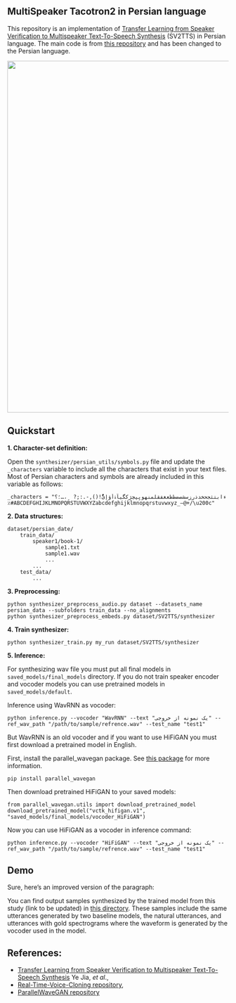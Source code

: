 ## MultiSpeaker Tacotron2 in Persian language
This repository is an implementation of [Transfer Learning from Speaker Verification to
Multispeaker Text-To-Speech Synthesis](https://arxiv.org/pdf/1806.04558.pdf) (SV2TTS) in Persian language. The main code is from [this repository](https://github.com/CorentinJ/Real-Time-Voice-Cloning/tree/master) and has been changed to the Persian language.

<img src="https://github.com/majidAdibian77/persian-SV2TTS/blob/master/results/model.JPG" width="800"> 

## Quickstart
**1. Character-set definition:**

Open the `synthesizer/persian_utils/symbols.py` file and update the `_characters` variable to include all the characters that exist in your text files. Most of Persian characters and symbols are already included in this variable as follows:
```
_characters = "ءابتثجحخدذرزسشصضطظعغفقلمنهويِپچژکگیآۀأؤإئًَُّ!(),-.:;?  ̠،…؛؟‌٪#ABCDEFGHIJKLMNOPQRSTUVWXYZabcdefghijklmnopqrstuvwxyz_–@+/\u200c"
```

**2. Data structures:**
```
dataset/persian_date/
    train_data/
        speaker1/book-1/
            sample1.txt
            sample1.wav
            ...
        ...
    test_data/
        ...
```

**3. Preprocessing:**
```
python synthesizer_preprocess_audio.py dataset --datasets_name persian_data --subfolders train_data --no_alignments
python synthesizer_preprocess_embeds.py dataset/SV2TTS/synthesizer
```

**4. Train synthesizer:**
```
python synthesizer_train.py my_run dataset/SV2TTS/synthesizer
```

**5. Inference:**

For synthesizing wav file you must put all final models in `saved_models/final_models` directory.
If you do not train speaker encoder and vocoder models you can use pretrained models in `saved_models/default`.

Inference using WavRNN as vocoder:
```
python inference.py --vocoder "WavRNN" --text "یک نمونه از خروجی" --ref_wav_path "/path/to/sample/refrence.wav" --test_name "test1"
```
But WavRNN is an old vocoder and if you want to use HiFiGAN you must first download a pretrained model in English.

First, install the parallel_wavegan package. See [this package](https://github.com/kan-bayashi/ParallelWaveGAN) for more information.
```
pip install parallel_wavegan
```
Then download pretrained HiFiGAN to your saved models:
```
from parallel_wavegan.utils import download_pretrained_model
download_pretrained_model("vctk_hifigan.v1", "saved_models/final_models/vocoder_HiFiGAN")
```
Now you can use HiFiGAN as a vocoder in inference command:
```
python inference.py --vocoder "HiFiGAN" --text "یک نمونه از خروجی" --ref_wav_path "/path/to/sample/refrence.wav" --test_name "test1"
```
## Demo
Sure, here’s an improved version of the paragraph:

You can find output samples synthesized by the trained model from this study (link to be updated) in [this directory](https://github.com/majidAdibian77/persian-SV2TTS/tree/master/results/output_samples). These samples include the same utterances generated by two baseline models, the natural utterances, and utterances with gold spectrograms where the waveform is generated by the vocoder used in the model.

## References:
- [Transfer Learning from Speaker Verification to Multispeaker Text-To-Speech Synthesis](https://arxiv.org/pdf/1806.04558.pdf) Ye Jia, *et al*.,
- [Real-Time-Voice-Cloning repository](https://github.com/CorentinJ/Real-Time-Voice-Cloning/tree/master),
- [ParallelWaveGAN repository](https://github.com/kan-bayashi/ParallelWaveGAN)
